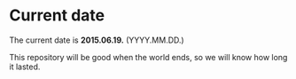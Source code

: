 # Current date

The current date is **2015.06.19.** (YYYY.MM.DD.)

This repository will be good when the world ends, so we will know how long it lasted.